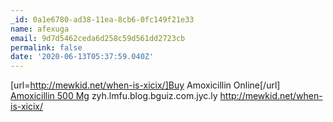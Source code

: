 ```yaml
---
_id: 0a1e6780-ad38-11ea-8cb6-0fc149f21e33
name: afexuga
email: 9d7d5462ceda6d258c59d561dd2723cb
permalink: false
date: '2020-06-13T05:37:59.040Z'
---
```

[url=http://mewkid.net/when-is-xicix/]Buy Amoxicillin Online[/url] <a href="http://mewkid.net/when-is-xicix/">Amoxicillin 500 Mg</a> zyh.lmfu.blog.bguiz.com.jyc.ly http://mewkid.net/when-is-xicix/
